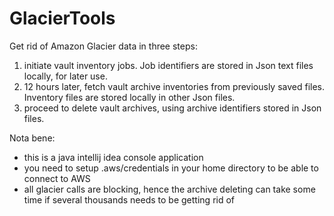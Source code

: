 # GlacierTools
Get rid of Amazon Glacier data in three steps:
1. initiate vault inventory jobs. Job identifiers are stored in Json text files locally, for later use.
2. 12 hours later, fetch vault archive inventories from previously saved files. Inventory files are stored locally in
other Json files.
3. proceed to delete vault archives, using archive identifiers stored in Json files.

Nota bene:
- this is a java intellij idea console application
- you need to setup .aws/credentials in your home directory to be able to connect to AWS
- all glacier calls are blocking, hence the archive deleting can take some time if several thousands needs to be getting rid of
